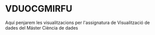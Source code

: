 # VDUOCGMIRFU
Aquí penjarem les visualitzacions per l'assignatura de Visualització de dades del Máster Ciència de dades
